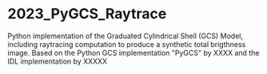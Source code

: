 # 2023_PyGCS_Raytrace
Python implementation of the Graduated Cylindrical Shell (GCS) Model, including raytracing computation to produce a synthetic total brigthness image. Based on the Python GCS implementation "PyGCS" by XXXX and the IDL implementation by XXXXX

